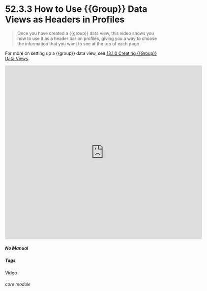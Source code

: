 # 52.3.3 How to Use {{Group}} Data Views as Headers in Profiles

> Once you have created a {{group}} data view, this video shows you how to use it as a header bar on profiles, giving you a way to choose the information that you want to see at the top of each page



For more on setting up a {{group}} data view, see [13.1.0 Creating {{Group}} Data Views](/help/index/p/13.1.0).

<iframe title="How to Use {{Group}} Data Views as Headers in Profiles" width="640" height="564" src="https://player.vimeo.com/video/279244805" data-video-display="home" frameborder="0" allowFullScreen mozallowfullscreen webkitAllowFullScreen></iframe>


##### No Manual

##### Tags
Video

###### core module
